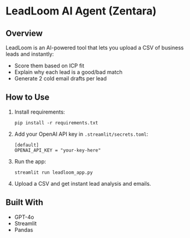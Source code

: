# LeadLoom AI Agent (Zentara)

## Overview
LeadLoom is an AI-powered tool that lets you upload a CSV of business leads and instantly:
- Score them based on ICP fit
- Explain why each lead is a good/bad match
- Generate 2 cold email drafts per lead

## How to Use
1. Install requirements:
   ```
   pip install -r requirements.txt
   ```

2. Add your OpenAI API key in `.streamlit/secrets.toml`:
   ```
   [default]
   OPENAI_API_KEY = "your-key-here"
   ```

3. Run the app:
   ```
   streamlit run leadloom_app.py
   ```

4. Upload a CSV and get instant lead analysis and emails.

## Built With
- GPT-4o
- Streamlit
- Pandas
